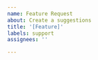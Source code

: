 ```yaml
---
name: Feature Request
about: Create a suggestions
title: '[Feature]'
labels: support
assignees: ''

---
```

